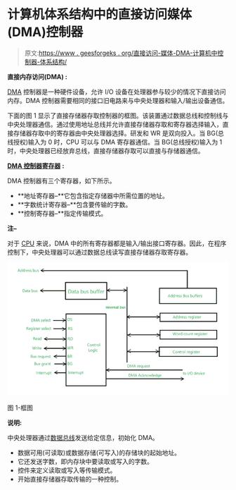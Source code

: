 # 计算机体系结构中的直接访问媒体(DMA)控制器

> 原文:[https://www . geesforgeks . org/直接访问-媒体-DMA-计算机中控制器-体系结构/](https://www.geeksforgeeks.org/direct-access-media-dma-controller-in-computer-architecture/)

**直接内存访问(DMA) :**

[DMA](https://www.geeksforgeeks.org/direct-memory-access-with-dma-controller-8257-8237/) 控制器是一种硬件设备，允许 I/O 设备在处理器参与较少的情况下直接访问内存。DMA 控制器需要相同的接口旧电路来与中央处理器和输入/输出设备通信。

下面的图 1 显示了直接存储器存取控制器的框图。该装置通过数据总线和控制线与中央处理器通信。通过使用地址总线并允许直接存储器存取和寄存器选择输入，直接存储器存取中的寄存器由中央处理器选择。研发和 WR 是双向投入。当 BG(总线授权)输入为 0 时，CPU 可以与 DMA 寄存器通信。当 BG(总线授权)输入为 1 时，中央处理器已经放弃总线，直接存储器存取可以直接与存储器通信。

[**DMA 控制器寄存器**](https://www.geeksforgeeks.org/internal-registers-of-dma-controller/) **:**

DMA 控制器有三个寄存器，如下所示。

*   **地址寄存器–**它包含指定存储器中所需位置的地址。
*   **字数统计寄存器–**包含要传输的字数。
*   **控制寄存器–**指定传输模式。

**注–**

对于 [CPU](https://www.geeksforgeeks.org/difference-between-cpu-and-gpu/) 来说，DMA 中的所有寄存器都是输入/输出接口寄存器。因此，在程序控制下，中央处理器可以通过数据总线读写直接存储器存取寄存器。

![](img/b2873c08922bc60a1aae74d6e9556a2f.png)

图 1-框图

**说明:**

中央处理器通过[数据总线](https://www.geeksforgeeks.org/introduction-of-alu-and-data-path/)发送给定信息，初始化 DMA。

*   数据可用(可读取)或数据存储(可写入)的存储块的起始地址。
*   它还发送字数，即内存块中要读取或写入的字数。
*   控件来定义读取或写入等传输模式。
*   开始直接存储器存取传输的一种控制。